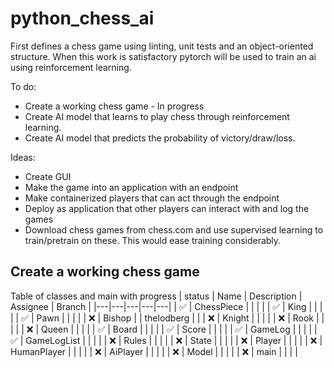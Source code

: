 # python_chess_ai
First defines a chess game using linting, unit tests and an object-oriented structure. When this work is satisfactory pytorch will be used to train an ai using reinforcement learning.

To do:
* Create a working chess game - In progress
* Create AI model that learns to play chess through reinforcement learning.
* Create AI model that predicts the probability of victory/draw/loss.

Ideas:
* Create GUI
* Make the game into an application with an endpoint
* Make containerized players that can act through the endpoint
* Deploy as application that other players can interact with and log the games
* Download chess games from chess.com and use supervised learning to train/pretrain on these. This would ease training considerably.

## Create a working chess game
Table of classes and main with progress
| status | Name | Description | Assignee | Branch |
|---|---|---|---|---|
| ✅ | ChessPiece   |   |   |   |
| ✅ | King         |   |   |   |
| ✅ | Pawn         |   |   |   |
| :x: | Bishop      |   | thelodberg |   |
| :x: | Knight      |   |   |   |
| :x: | Rook        |   |   |   |
| :x: | Queen       |   |   |   |
| ✅ | Board        |   |   |   |
| ✅ | Score        |   |   |   |
| ✅ | GameLog      |   |   |   |
| ✅ | GameLogList  |   |   |   |
| :x: | Rules       |   |   |   |
| :x: | State       |   |   |   |
| :x: | Player      |   |   |   |
| :x: | HumanPlayer |   |   |   |
| :x: | AiPlayer    |   |   |   |
| :x: | Model       |   |   |   |
| :x: | main        |   |   |   |
